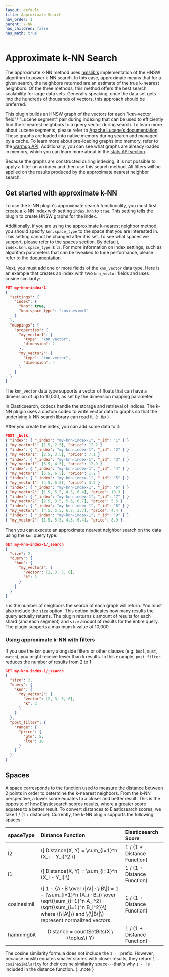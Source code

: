 ```yaml
---
layout: default
title: Approximate Search
nav_order: 1
parent: k-NN
has_children: false
has_math: true
---
```


# Approximate k-NN Search

The approximate k-NN method uses [nmslib's](https://github.com/nmslib/nmslib/) implementation of the HNSW algorithm to power k-NN search. In this case, approximate means that for a given search, the neighbors returned are an estimate of the true k-nearest neighbors. Of the three methods, this method offers the best search scalability for large data sets. Generally speaking, once the data set gets into the hundreds of thousands of vectors, this approach should be preferred.

This plugin builds an HNSW graph of the vectors for each "knn-vector field"/ "Lucene segment" pair during indexing that can be used to efficiently find the k-nearest neighbors to a query vector during search. To learn more about Lucene segments, please refer to [Apache Lucene's documentation](https://lucene.apache.org/core/8_7_0/core/org/apache/lucene/codecs/lucene87/package-summary.html#package.description). These graphs are loaded into native memory during search and managed by a cache. To learn more about pre-loading graphs into memory, refer to the [warmup API](../api#warmup). Additionally, you can see what graphs are already loaded in memory, which you can learn more about in the [stats API section](../api#stats).

Because the graphs are constructed during indexing, it is not possible to apply a filter on an index and then use this search method. All filters will be applied on the results produced by the approximate nearest neighbor search.

## Get started with approximate k-NN

To use the k-NN plugin's approximate search functionality, you must first create a k-NN index with setting `index.knn` to `true`. This setting tells the plugin to create HNSW graphs for the index.

Additionally, if you are using the approximate k-nearest neighbor method, you should specify `knn.space_type` to the space that you are interested in. This setting cannot be changed after it is set. To see what spaces we support, please refer to the [spaces section](#spaces). By default, `index.knn.space_type` is `l2`. For more information on index settings, such as algorithm parameters that can be tweaked to tune performance, please refer to the [documentation](../settings#index-settings).

Next, you must add one or more fields of the `knn_vector` data type. Here is an example that creates an index with two `knn_vector` fields and uses cosine similarity:

```json
PUT my-knn-index-1
{
  "settings": {
    "index": {
      "knn": true,
      "knn.space_type": "cosinesimil"
    }
  },
  "mappings": {
    "properties": {
      "my_vector1": {
        "type": "knn_vector",
        "dimension": 2
      },
      "my_vector2": {
        "type": "knn_vector",
        "dimension": 4
      }
    }
  }
}
```

The `knn_vector` data type supports a vector of floats that can have a dimension of up to 10,000, as set by the dimension mapping parameter.

In Elasticsearch, codecs handle the storage and retrieval of indices. The k-NN plugin uses a custom codec to write vector data to graphs so that the underlying k-NN search library can read it.
{: .tip }

After you create the index, you can add some data to it:

```json
POST _bulk
{ "index": { "_index": "my-knn-index-1", "_id": "1" } }
{ "my_vector1": [1.5, 2.5], "price": 12.2 }
{ "index": { "_index": "my-knn-index-1", "_id": "2" } }
{ "my_vector1": [2.5, 3.5], "price": 7.1 }
{ "index": { "_index": "my-knn-index-1", "_id": "3" } }
{ "my_vector1": [3.5, 4.5], "price": 12.9 }
{ "index": { "_index": "my-knn-index-1", "_id": "4" } }
{ "my_vector1": [5.5, 6.5], "price": 1.2 }
{ "index": { "_index": "my-knn-index-1", "_id": "5" } }
{ "my_vector1": [4.5, 5.5], "price": 3.7 }
{ "index": { "_index": "my-knn-index-1", "_id": "6" } }
{ "my_vector2": [1.5, 5.5, 4.5, 6.4], "price": 10.3 }
{ "index": { "_index": "my-knn-index-1", "_id": "7" } }
{ "my_vector2": [2.5, 3.5, 5.6, 6.7], "price": 5.5 }
{ "index": { "_index": "my-knn-index-1", "_id": "8" } }
{ "my_vector2": [4.5, 5.5, 6.7, 3.7], "price": 4.4 }
{ "index": { "_index": "my-knn-index-1", "_id": "9" } }
{ "my_vector2": [1.5, 5.5, 4.5, 6.4], "price": 8.9 }

```

Then you can execute an approximate nearest neighbor search on the data using the `knn` query type:

```json
GET my-knn-index-1/_search
{
  "size": 2,
  "query": {
    "knn": {
      "my_vector2": {
        "vector": [2, 3, 5, 6],
        "k": 2
      }
    }
  }
}
```

`k` is the number of neighbors the search of each graph will return. You must also include the `size` option. This option indicates how many results the query actually returns. The plugin returns `k` amount of results for each shard (and each segment) and `size` amount of results for the entire query. The plugin supports a maximum `k` value of 10,000.

### Using approximate k-NN with filters
If you use the `knn` query alongside filters or other clauses (e.g. `bool`, `must`, `match`), you might receive fewer than `k` results. In this example, `post_filter` reduces the number of results from 2 to 1:

```json
GET my-knn-index-1/_search
{
  "size": 2,
  "query": {
    "knn": {
      "my_vector2": {
        "vector": [2, 3, 5, 6],
        "k": 2
      }
    }
  },
  "post_filter": {
    "range": {
      "price": {
        "gte": 5,
        "lte": 10
      }
    }
  }
}
```

## Spaces

A space corresponds to the function used to measure the distance between 2 points in order to determine the k-nearest neighbors. From the k-NN perspective, a lower score equates to a closer and better result. This is the opposite of how Elasticsearch scores results, where a greater score equates to a better result. To convert distances to Elasticsearch scores, we take 1 / (1 + distance). Currently, the k-NN plugin supports the following spaces:

<table>
  <thead style="text-align: left">
  <tr>
    <th>spaceType</th>
    <th>Distance Function</th>
    <th>Elasticsearch Score</th>
  </tr>
  </thead>
  <tr>
    <td>l2</td>
    <td>\[ Distance(X, Y) = \sum_{i=1}^n (X_i - Y_i)^2 \]</td>
    <td>1 / (1 + Distance Function)</td>
  </tr>
  <tr>
    <td>l1</td>
    <td>\[ Distance(X, Y) = \sum_{i=1}^n (X_i - Y_i) \]</td>
    <td>1 / (1 + Distance Function)</td>
  </tr>
  <tr>
    <td>cosinesimil</td>
    <td>\[ 1 - {A &middot; B \over \|A\| &middot; \|B\|} = 1 -
    {\sum_{i=1}^n (A_i &middot; B_i) \over \sqrt{\sum_{i=1}^n A_i^2} &middot; \sqrt{\sum_{i=1}^n B_i^2}}\]
    where \(\|A\|\) and \(\|B\|\) represent normalized vectors.</td>
    <td>1 / (1 + Distance Function)</td>
  </tr>
  <tr>
    <td>hammingbit</td>
    <td style="text-align:center">Distance = countSetBits(X \(\oplus\) Y)</td>
    <td>1 / (1 + Distance Function)</td>
  </tr>
</table>

The cosine similarity formula does not include the `1 - ` prefix. However, because nmslib equates smaller scores with closer results, they return `1 - cosineSimilarity` for their cosine similarity space---that's why `1 - ` is included in the distance function.
{: .note }
